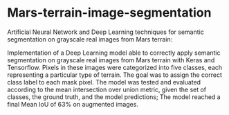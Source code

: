 # Mars-terrain-image-segmentation
Artificial Neural Network and Deep Learning techniques for semantic segmentation on grayscale real images from Mars terrain:

Implementation of a Deep Learning model able to correctly apply semantic segmentation on grayscale real images from Mars terrain with Keras and Tensorflow. Pixels in these images were categorized into five classes, each representing a particular type of terrain. The goal was to assign the correct class label to each mask pixel. The model was tested and evaluated according to the mean intersection over union metric, given the set of
classes, the ground truth, and the model predictions; The model reached a final Mean IoU of 63% on augmented images.
